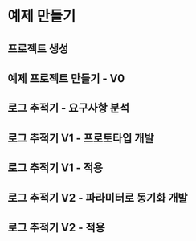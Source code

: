 # 예제 만들기

## 프로젝트 생성

## 예제 프로젝트 만들기 - V0

## 로그 추적기 - 요구사항 분석

## 로그 추적기 V1 - 프로토타입 개발

## 로그 추적기 V1 - 적용

## 로그 추적기 V2 - 파라미터로 동기화 개발

## 로그 추적기 V2 - 적용
